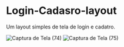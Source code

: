 
# Login-Cadasro-layout
Um layout simples de tela de login e cadatro.

![Captura de Tela (74)](https://user-images.githubusercontent.com/78274698/110217548-54a00e80-7e93-11eb-82d6-de613fec796b.png)
![Captura de Tela (75)](https://user-images.githubusercontent.com/78274698/110217549-55d13b80-7e93-11eb-97fe-8522b40dc7c8.png)
